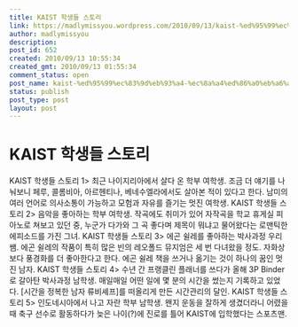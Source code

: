 ```yaml
---
title: KAIST 학생들 스토리
link: https://madlymissyou.wordpress.com/2010/09/13/kaist-%ed%95%99%ec%83%9d%eb%93%a4-%ec%8a%a4%ed%86%a0%eb%a6%ac/
author: madlymissyou
description: 
post_id: 652
created: 2010/09/13 10:55:34
created_gmt: 2010/09/13 01:55:34
comment_status: open
post_name: kaist-%ed%95%99%ec%83%9d%eb%93%a4-%ec%8a%a4%ed%86%a0%eb%a6%ac
status: publish
post_type: post
layout: post
---
```


# KAIST 학생들 스토리

KAIST 학생들 스토리 1> 최근 나이지리아에서 살다 온 학부 여학생. 조금 더 얘기를 나눠보니 페루, 콜롬비아, 아르헨티나, 베네수엘라에서도 살아본 적이 있다고 한다. 남미의 여러 언어로 의사소통이 가능하고 모험과 자유를 즐기는 멋진 여학생. KAIST 학생들 스토리 2> 음악을 좋아하는 학부 여학생. 작곡에도 취미가 있어 자작곡을 학교 휴게실 피아노로 쳐보고 있던 중, 누군가 다가와 그 곡 좋다며 제목이 뭐냐고 물어왔다는 로맨틱한 에피소드를 가진 그녀. KAIST 학생들 스토리 3> 에곤 쉴레를 좋아하는 박사과정 우리 쌤. 에곤 쉴레의 작품이 특히 많은 빈의 레오폴드 뮤지엄은 세 번 다녀왔을 정도. 자화상보다 풍경화를 더 좋아한다고 한다. 에곤 쉴레 책을 쓰거나 옮기는 것이 하나의 꿈인 멋진 남자. KAIST 학생들 스토리 4> 수년 간 프랭클린 플래너를 쓰다가 올해 3P Binder로 갈아탄 박사과정 남학생. 매일매일 어떤 일에 몇 분의 시간을 썼는지 기록하고 있었다. [시간을 정복한 남자 류비셰프]를 떠올리게 만든 시간관리의 달인. KAIST 학생들 스토리 5> 인도네시아에서 나고 자란 학부 남학생. 왠지 운동을 잘하게 생겼더라니 어렸을 때 축구 선수로 활동하다가 늦은 나이(?)에 진로를 틀어 KAIST에 입학했다는 스포츠맨.